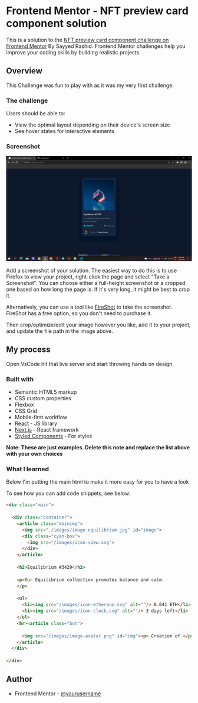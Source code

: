 # Frontend Mentor - NFT preview card component solution

This is a solution to the [NFT preview card component challenge on Frontend Mentor](https://www.frontendmentor.io/challenges/nft-preview-card-component-SbdUL_w0U) By Sayyed Rashid. Frontend Mentor challenges help you improve your coding skills by building realistic projects. 


## Overview
This Challenge was fun to play with as it was my very first challenge.
### The challenge

Users should be able to:

- View the optimal layout depending on their device's screen size
- See hover states for interactive elements

### Screenshot

![](./images/Screenshot.png)

Add a screenshot of your solution. The easiest way to do this is to use Firefox to view your project, right-click the page and select "Take a Screenshot". You can choose either a full-height screenshot or a cropped one based on how long the page is. If it's very long, it might be best to crop it.

Alternatively, you can use a tool like [FireShot](https://getfireshot.com/) to take the screenshot. FireShot has a free option, so you don't need to purchase it. 

Then crop/optimize/edit your image however you like, add it to your project, and update the file path in the image above.



## My process
Open VsCode hit that live server and start throwing hands on design
### Built with

- Semantic HTML5 markup
- CSS custom properties
- Flexbox
- CSS Grid
- Mobile-first workflow
- [React](https://reactjs.org/) - JS library
- [Next.js](https://nextjs.org/) - React framework
- [Styled Components](https://styled-components.com/) - For styles

**Note: These are just examples. Delete this note and replace the list above with your own choices**

### What I learned

Below I'm putting the main html to make it more easy for you to have a look

To see how you can add code snippets, see below:

```html
<div class="main">
  
  <div class="container">
    <article class="mainimg">
      <img src="./images/image-equilibrium.jpg" id="image">
      <div class="cyan-box">
        <img src="/images/icon-view.svg">
      </div>
    </article>

    <h2>Equilibrium #3429</h2>
    
    <p>Our Equilibrium collection promotes balance and calm.
    </p>
  
    <ul>
      <li><img src="/images/icon-ethereum.svg" alt=""/> 0.041 ETH</li>
      <li><img src="/images/icon-clock.svg" alt=""/> 3 days left</li>
    </ul>
    <hr><article class="bot">

      <img src="/images/image-avatar.png" id="img"><p> Creation of </p>&nbsp; <span id="na">Jules Wyvern</span>
    </article>
  </div>
  
</div>
```

## Author

- Frontend Mentor - [@yourusername](https://www.frontendmentor.io/profile/rashidsayyed)

